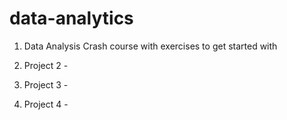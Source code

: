# data-analytics


1. Data Analysis Crash course with exercises to get started with


2. Project 2 -  


3. Project 3 - 


4. Project 4 - 
